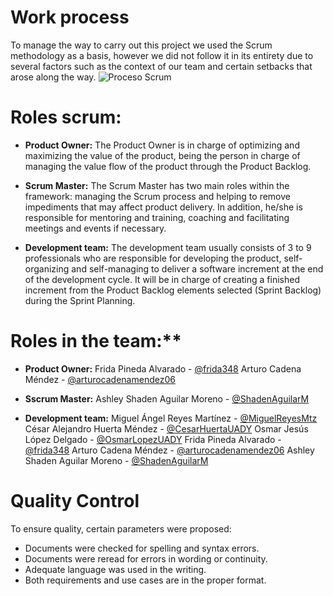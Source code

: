 # Work process
To manage the way to carry out this project we used the Scrum methodology as a basis, however we did not follow it in its entirety due to several factors such as the context of our team and certain setbacks that arose along the way. 
![Proceso Scrum](/../main/artifacts/Capture-décran-2022-04-05-à-12.15.55-1024x500.png)

# Roles scrum:
* **Product Owner:** The Product Owner is in charge of optimizing and maximizing the value of the product, being the person in charge of managing the value flow of the product through the Product Backlog. 

* **Scrum Master:** The Scrum Master has two main roles within the framework: managing the Scrum process and helping to remove impediments that may affect product delivery. In addition, he/she is responsible for mentoring and training, coaching and facilitating meetings and events if necessary.

* **Development team:** The development team usually consists of 3 to 9 professionals who are responsible for developing the product, self-organizing and self-managing to deliver a software increment at the end of the development cycle. It will be in charge of creating a finished increment from the Product Backlog elements selected (Sprint Backlog) during the Sprint Planning.

# Roles in the team:**

* **Product Owner:** Frida Pineda Alvarado - [@frida348](https://github.com/frida348 "@frida348")
                     Arturo Cadena Méndez - [@arturocadenamendez06](https://github.com/arturocadenamendez06 "@arturocadenamendez06")
                     
* **Sscrum Master:** Ashley Shaden Aguilar Moreno - [@ShadenAguilarM](https://github.com/ShadenAguilarM "@ShadenAguilarM")

* **Development team:** Miguel Ángel Reyes Martínez - [@MiguelReyesMtz](https://github.com/MiguelReyesMtz "@MiguelReyesMtz")
                        César Alejandro Huerta Méndez - [@CesarHuertaUADY](https://github.com/CesarHuertaUADY "@CesarHuertaUADY")
                        Osmar Jesús López Delgado - [@OsmarLopezUADY](https://github.com/OsmarLopezUADY "OsmarLopezUADY")
                        Frida Pineda Alvarado - [@frida348](https://github.com/frida348 "@frida348")
                        Arturo Cadena Méndez - [@arturocadenamendez06](https://github.com/arturocadenamendez06 "@arturocadenamendez06")
                        Ashley Shaden Aguilar Moreno - [@ShadenAguilarM](https://github.com/ShadenAguilarM "@ShadenAguilarM")

# Quality Control
To ensure quality, certain parameters were proposed:
* Documents were checked for spelling and syntax errors.
* Documents were reread for errors in wording or continuity.
* Adequate language was used in the writing.
* Both requirements and use cases are in the proper format.
